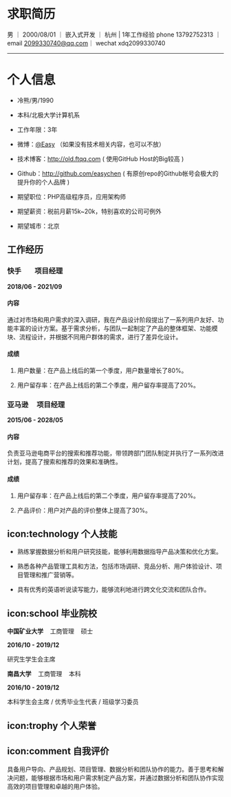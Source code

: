 
# 求职简历
男 ｜ 2000/08/01 ｜ 嵌入式开发 ｜ 杭州 | 1年工作经验
phone 13792752313 ｜ email 2099330740@qq.com｜ wechat xdq2099330740

* * *
# 个人信息

 - 冷熊/男/1990 
 - 本科/北极大学计算机系 
 - 工作年限：3年
 - 微博：[@Easy](http://weibo.com/easy) （如果没有技术相关内容，也可以不放）
 - 技术博客：http://old.ftqq.com ( 使用GitHub Host的Big较高  )
 - Github：http://github.com/easychen ( 有原创repo的Github帐号会极大的提升你的个人品牌  )

 - 期望职位：PHP高级程序员，应用架构师
 - 期望薪资：税前月薪15k~20k，特别喜欢的公司可例外
 - 期望城市：北京

## 工作经历

### 快手        项目经理

**2018/06 - 2021/09**

#### 内容

通过对市场和用户需求的深入调研，我在产品设计阶段提出了一系列用户友好、功能丰富的设计方案。基于需求分析，与团队一起制定了产品的整体框架、功能模块、流程设计，并根据不同用户群体的需求，进行了差异化设计。


#### 成绩

1. 用户数量：在产品上线后的第一个季度，用户数量增长了80%。

2. 用户留存率：在产品上线后的第二个季度，用户留存率提高了20%。

### 亚马逊     项目经理

**2015/06 - 2028/05**

#### 内容

负责亚马逊电商平台的搜索和推荐功能，带领跨部门团队制定并执行了一系列改进计划，提高了搜索和推荐的效果和准确性。

#### 成绩


1. 用户留存率：在产品上线后的第二个季度，用户留存率提高了20%。

2. 产品评价：用户对产品的评价整体上提高了30%。

## icon:technology 个人技能

- 熟练掌握数据分析和用户研究技能，能够利用数据指导产品决策和优化方案。

- 熟悉各种产品管理工具和方法，包括市场调研、竞品分析、用户体验设计、项目管理和推广营销等。

- 具有优秀的英语听说读写能力，能够流利地进行跨文化交流和团队合作。

## icon:school 毕业院校

**中国矿业大学**    工商管理    硕士

**2016/10 - 2019/12**

研究生学生会主席

**南昌大学**    工商管理    本科

**2016/10 - 2019/12**

本科学生会主席 / 优秀毕业生代表 / 班级学习委员

## icon:trophy 个人荣誉

## icon:comment 自我评价

具备用户导向、产品规划、项目管理、数据分析和团队协作的能力。善于思考和解决问题，能够根据市场和用户需求制定产品方案，并通过数据分析和团队协作实现高效的项目管理和卓越的用户体验。



